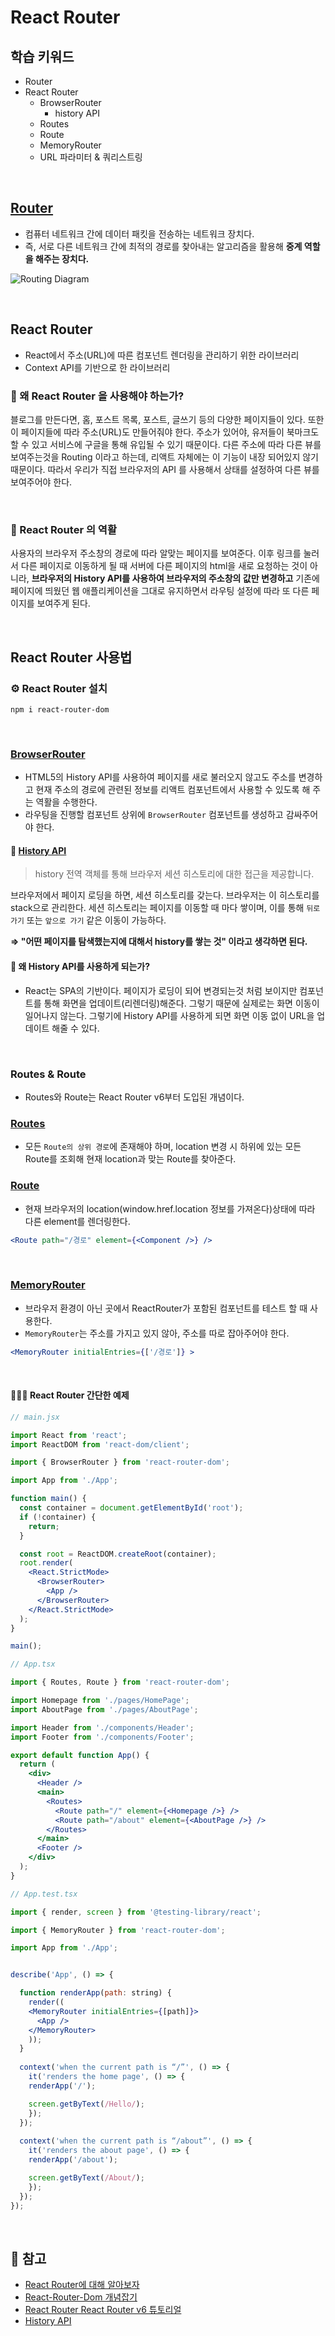 # React Router

## 학습 키워드

- Router
- React Router
  - BrowserRouter
    - history API
  - Routes
  - Route
  - MemoryRouter
  - URL 파라미터 & 쿼리스트링

<br/>

## [Router](https://ko.wikipedia.org/wiki/%EB%9D%BC%EC%9A%B0%ED%84%B0)

- 컴퓨터 네트워크 간에 데이터 패킷을 전송하는 네트워크 장치다.
- 즉, 서로 다른 네트워크 간에 최적의 경로를 찾아내는 알고리즘을 활용해 __중계 역할을 해주는 장치다.__

![Routing Diagram](./image/routing_diagram.svg)

<br/>

## React Router

- React에서 주소(URL)에 따른 컴포넌트 렌더링을 관리하기 위한 라이브러리
- Context API를 기반으로 한 라이브러리

### 🤔 왜 React Router 을 사용해야 하는가?

블로그를 만든다면, 홈, 포스트 목록, 포스트, 글쓰기 등의 다양한 페이지들이 있다. 또한 이 페이지들에 따라 주소(URL)도 만들어줘야 한다. 주소가 있어야, 유저들이 북마크도 할 수 있고 서비스에 구글을 통해 유입될 수 있기 때문이다.
다른 주소에 따라 다른 뷰를 보여주는것을 Routing 이라고 하는데, 리액트 자체에는 이 기능이 내장 되어있지 않기 때문이다. 따라서 우리가 직접 브라우저의 API 를 사용해서 상태를 설정하여 다른 뷰를 보여주어야 한다.

<br/>

### 🤖 React Router 의 역활

사용자의 브라우저 주소창의 경로에 따라 알맞는 페이지를 보여준다. 이후 링크를 눌러서 다른 페이지로 이동하게 될 때 서버에 다른 페이지의 html을 새로 요청하는 것이 아니라, __브라우저의 History API를 사용하여 브라우저의 주소창의 값만 변경하고__ 기존에 페이지에 띄웠던 웹 애플리케이션을 그대로 유지하면서 라우팅 설정에 따라 또 다른 페이지를 보여주게 된다.

<br/>

## React Router 사용법

### ⚙️ React Router 설치

```shell
npm i react-router-dom
```

<br/>

### [BrowserRouter](https://reactrouter.com/en/main/router-components/browser-router)

- HTML5의 History API를 사용하여 페이지를 새로 불러오지 않고도 주소를 변경하고 현재 주소의 경로에 관련된 정보를 리액트 컴포넌트에서 사용할 수 있도록 해 주는 역활을 수행한다.
- 라우팅을 진행할 컴포넌트 상위에 `BrowserRouter` 컴포넌트를 생성하고 감싸주어야 한다.

#### 📖 [History API](https://developer.mozilla.org/ko/docs/Web/API/History_API)

> history 전역 객체를 통해 브라우저 세션 히스토리에 대한 접근을 제공합니다.

브라우저에서 페이지 로딩을 하면, 세션 히스토리를 갖는다. 브라우저는 이 히스토리를 stack으로 관리한다.
세션 히스토리는 페이지를 이동할 때 마다 쌓이며, 이를 통해 `뒤로가기` 또는 `앞으로 가기` 같은 이동이 가능하다.

__⇒ "어떤 페이지를 탐색했는지에 대해서 history를 쌓는 것" 이라고 생각하면 된다.__

#### 🤔 왜 History API를 사용하게 되는가?

- React는 SPA의 기반이다. 페이지가 로딩이 되어 변경되는것 처럼 보이지만 컴포넌트를 통해 화면을 업데이트(리렌더링)해준다.
그렇기 때문에 실제로는 화면 이동이 일어나지 않는다. 그렇기에 History API를 사용하게 되면 화면 이동 없이 URL을 업데이트 해줄 수 있다.

<br/>

### Routes & Route

- Routes와 Route는 React Router v6부터 도입된 개념이다.

### [Routes](https://reactrouter.com/en/main/components/routes)

- 모든 `Route의 상위 경로`에 존재해야 하며, location 변경 시 하위에 있는 모든 Route를 조회해 현재 location과 맞는 Route를 찾아준다.

### [Route](https://reactrouter.com/en/main/route/route)

- 현재 브라우저의 location(window.href.location 정보를 가져온다)상태에 따라 다른 element를 렌더링한다.

```jsx
<Route path="/경로" element={<Component />} />
```

<br/>

### [MemoryRouter](https://reactrouter.com/en/main/router-components/memory-router)

- 브라우저 환경이 아닌 곳에서 ReactRouter가 포함된 컴포넌트를 테스트 할 때 사용한다.
- `MemoryRouter`는 주소를 가지고 있지 않아, 주소를 따로 잡아주어야 한다.

```jsx
<MemoryRouter initialEntries={['/경로']} >
```

<br/>

#### 👩🏻‍💻 React Router 간단한 예제

```jsx
// main.jsx

import React from 'react';
import ReactDOM from 'react-dom/client';

import { BrowserRouter } from 'react-router-dom';

import App from './App';

function main() {
  const container = document.getElementById('root');
  if (!container) {
    return;
  }

  const root = ReactDOM.createRoot(container);
  root.render(
    <React.StrictMode>
      <BrowserRouter>
        <App />
      </BrowserRouter>
    </React.StrictMode>
  );
}

main();
```

```jsx
// App.tsx

import { Routes, Route } from 'react-router-dom';

import Homepage from './pages/HomePage';
import AboutPage from './pages/AboutPage';

import Header from './components/Header';
import Footer from './components/Footer';

export default function App() {
  return (
    <div>
      <Header />
      <main>
        <Routes>
          <Route path="/" element={<Homepage />} />
          <Route path="/about" element={<AboutPage />} />
        </Routes>
      </main>
      <Footer />
    </div>
  );
}
```

```jsx
// App.test.tsx

import { render, screen } from '@testing-library/react';

import { MemoryRouter } from 'react-router-dom';

import App from './App';


describe('App', () => {

  function renderApp(path: string) {
    render((
    <MemoryRouter initialEntries={[path]}> 
      <App />
    </MemoryRouter>
    ));
  }
 
  context('when the current path is “/”', () => {
    it('renders the home page', () => {
    renderApp('/');

    screen.getByText(/Hello/);
    });
  });
 
  context('when the current path is “/about”', () => {
    it('renders the about page', () => {
    renderApp('/about');

    screen.getByText(/About/);
    });
  });
});
```

<br/>

## 🔗 참고

- [React Router에 대해 알아보자](https://velog.io/@jeong_lululala/react-router-routes)
- [React-Router-Dom 개념잡기](https://velog.io/@kandy1002/React-Router-Dom-개념잡기)
- [React Router React Router v6 튜토리얼](https://velog.io/@velopert/react-router-v6-tutorial)
- [History API](https://velog.io/@minw0_o/history-API란)

